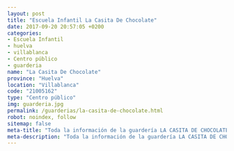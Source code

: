 ```yaml
---
layout: post
title: "Escuela Infantil La Casita De Chocolate"
date: 2017-09-20 20:57:05 +0200
categories:
- Escuela Infantil
- huelva
- villablanca
- Centro público
- guarderia
name: "La Casita De Chocolate"
province: "Huelva"
location: "Villablanca"
code: "21005162"
type: "Centro público"
img: guarderia.jpg
permalink: /guarderias/la-casita-de-chocolate.html
robot: noindex, follow
sitemap: false
meta-title: "Toda la información de la guardería LA CASITA DE CHOCOLATE"
meta-description: "Toda la información de la guardería LA CASITA DE CHOCOLATE"
---
```

